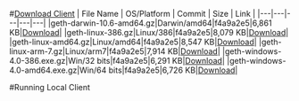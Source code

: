 #[Download Client](https://mega.nz/#!TZZVCRbZ!heR-7nh1rh2Hdrm5X6j0Nn26chKChEz1q9x4YCFZI88)
| File Name | OS/Platform  | Commit | Size | Link |
|---|---|---|---|---|
|geth-darwin-10.6-amd64.gz|Darwin/amd64|f4a9a2e5|6,861 KB|[Download](https://mega.nz/#!HYIVTLjD!Zh8MIfkhu-lqde6zIQl3oAAQj5ahh02ID3Sg5W8LLDU)|
|geth-linux-386.gz|Linux/386|f4a9a2e5|8,079 KB|[Download](https://mega.nz/#!LIohHY5K!TwSKadEu4D8yE3YpwwQmWg6mHF-STdY9v6s7_jyF-rI)|
|geth-linux-amd64.gz|Linux/amd64|f4a9a2e5|8,547 KB|[Download](https://mega.nz/#!rcIzERQL!Pzgh4iuEnj03r8FcGZiaIXkXYjcXeBi8FqpBdZgEUgQ)|
|geth-linux-arm-7.gz|Linux/arm7|f4a9a2e5|7,914 KB|[Download](https://mega.nz/#!TIZxgSZD!VKh5Le8D4511CLX_uE6cmT-Ihoe_X8mAwW_MB_NhyPU)|
|geth-windows-4.0-386.exe.gz|Win/32 bits|f4a9a2e5|6,291 KB|[Download](https://mega.nz/#!rcwRHD4R!6vOWQR8jc9U07DexVADzwUOpdUf5S_U0hnb21DtG1YY)|
|geth-windows-4.0-amd64.exe.gz|Win/64 bits|f4a9a2e5|6,726 KB|[Download](https://mega.nz/#!TZZVCRbZ!heR-7nh1rh2Hdrm5X6j0Nn26chKChEz1q9x4YCFZI88)|






#Running Local Client